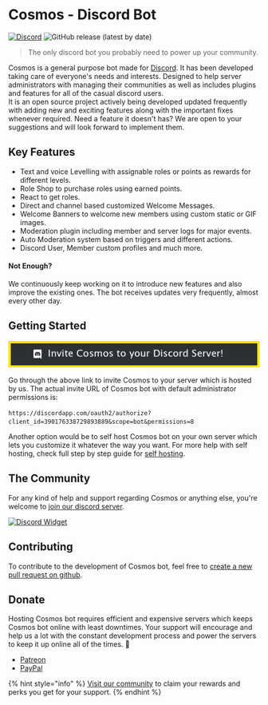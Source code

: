 # Cosmos - Discord Bot
[![Discord](https://img.shields.io/discord/690878977920729177?label=Discord%20Community&logo=Discord&style=for-the-badge)](https://discord.gg/7CrQEyP)
![GitHub release (latest by date)](https://img.shields.io/github/v/release/thec0sm0s/cosmos-discord-bot?color=40e0d0&style=for-the-badge)

> The only discord bot you probably need to power up your community.

Cosmos is a general purpose bot made for [Discord](https://discordapp.com/). It has been developed taking care of everyone's needs and interests. Designed to help server administrators with managing their communities as well as includes plugins and features for all of the casual discord users.  
It is an open source project actively being developed updated frequently with adding new and exciting features along with the important fixes whenever required. Need a feature it doesn't has? We are open to your suggestions and will look forward to implement them.

## Key Features

* Text and voice Levelling with assignable roles or points as rewards for different levels.
* Role Shop to purchase roles using earned points.
* React to get roles.
* Direct and channel based customized Welcome Messages.
* Welcome Banners to welcome new members using custom static or GIF images.
* Moderation plugin including member and server logs for major events.
* Auto Moderation system based on triggers and different actions.
* Discord User, Member custom profiles and much more.

#### Not Enough?

We continuously keep working on it to introduce new features and also improve the existing ones. The bot receives updates very frequently, almost every other day.

## Getting Started

[![](.gitbook/assets/invite-banner.png)](https://discordapp.com/oauth2/authorize?client_id=390176338729893889&scope=bot&permissions=8)

Go through the above link to invite Cosmos to your server which is hosted by us. The actual invite URL of Cosmos bot with default administrator permissions is:

`https://discordapp.com/oauth2/authorize?client_id=390176338729893889&scope=bot&permissions=8`

Another option would be to self host Cosmos bot on your own server which lets you customize it whatever the way you want. For more help with self hosting, check full step by step guide for [self hosting](getting-started.md#self-hosting).

## The Community

For any kind of help and support regarding Cosmos or anything else, you're welcome to [join our discord server](https://discord.gg/7CrQEyP).

[![Discord Widget](https://discordapp.com/api/guilds/690878977920729177/widget.png?style=banner2)](https://discord.gg/7CrQEyP)


## Contributing

To contribute to the development of Cosmos bot, feel free to [create a new pull request on github](https://github.com/thec0sm0s/cosmos-discord-bot/compare).

## Donate

Hosting Cosmos bot requires efficient and expensive servers which keeps Cosmos bot online with least downtimes. Your support will encourage and help us a lot with the constant development process and power the servers to keep it up online all of the times. 💛

* [Patreon](https://www.patreon.com/__thecosmos)
* [PayPal](https://paypal.me/thecosmoss/)

{% hint style="info" %}
[Visit our community](https://discord.gg/7CrQEyP) to claim your rewards and perks you get for your support.
{% endhint %}

